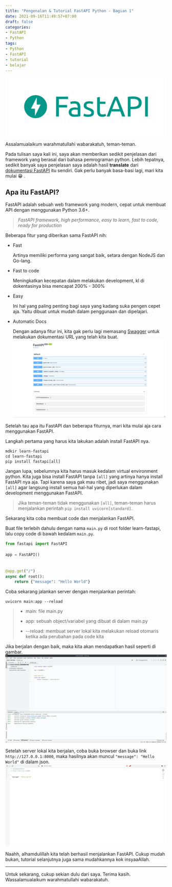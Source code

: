 ```yaml
---
title: "Pengenalan & Tutorial FastAPI Python - Bagian 1"
date: 2021-09-16T11:49:57+07:00
draft: false
categories:
- FastAPI
- Python
tags:
- Python
- FastAPI
- tutorial
- belajar
---
```


![Logo FastAPI](/static/logo-fastapi.png)

Assalamualaikum warahmatullahi wabarakatuh, teman-teman.

Pada tulisan saya kali ini, saya akan memberikan sedikit penjelasan dari framework yang berasal dari bahasa pemrograman python. Lebih tepatnya, sedikit banyak saya penjelasan saya adalah hasil __translate__ dari [dokumentasi FastAPI](https://fastapi.tiangolo.com/) itu sendiri. Gak perlu banyak basa-basi lagi, mari kita mulai :grin: .

## Apa itu FastAPI?
FastAPI adalah sebuah web framework yang modern, cepat untuk membuat API dengan menggunakan Python 3.6+.
> _FastAPI framework, high performance, easy to learn, fast to code, ready for production_

Beberapa fitur yang diberikan sama FastAPI nih:
* Fast
    
    Artinya memiliki performa yang sangat baik, setara dengan NodeJS dan Go-lang.
* Fast to code
    
    Meningkatkan kecepatan dalam melakukan development, kl di dokentasinya bisa mencapat 200% - 300%
* Easy
    
    Ini hal yang paling penting bagi saya yang kadang suka pengen cepet aja. Yaitu dibuat untuk mudah dalam penggunaan dan dipelajari.
* Automatic Docs

    Dengan adanya fitur ini, kita gak perlu lagi memasang [Swagger](https://swagger.io/) untuk melakukan dokumentasi URL yang telah kita buat.
    ![Gambar FastAPI Docs](/static/pict-fastapi-docs.png)

Setelah tau apa itu FastAPI dan beberapa fiturnya, mari kita mulai aja cara menggunakan FastAPI.

Langkah pertama yang harus kita lakukan adalah install FastAPI nya.
```
mdkir learn-fastapi
cd learn-fastapi
pip install fastapi[all]
```
Jangan lupa, sebelumnya kita harus masuk kedalam virtual environment python. Kita juga bisa install FastAPI tanpa ``[all]`` yang artinya hanya install FastAPI nya aja. Tapi karena saya gak mau ribet, jadi saya menggunakan ``[all]`` agar langsung install semua hal-hal yang diperlukan dalam development menggunakan FastAPI.

> Jika teman-teman tidak menggunakan ``[all]``, teman-teman harus menjalankan perintah ``pip install uvicorn[standard]``.


Sekarang kita coba membuat code dan menjalankan FastAPI.

Buat file terlebih dahulu dengan nama ``main.py`` di root folder learn-fastapi, lalu copy code di bawah kedalam ``main.py``.

```python
from fastapi import FastAPI

app = FastAPI()


@app.get("/")
async def root():
    return {"message": "Hello World"}
```

Coba sekarang jalankan server dengan menjalankan perintah:
```
uvicorn main:app --reload
```
> * main: file main.py
>
> * app: sebuah object/variabel yang dibuat di dalam main.py
>
> * --reload: membuat server lokal kita melakukan reload otomaris ketika ada perubahan pada code kita

Jika berjalan dengan baik, maka kita akan mendapatkan hasil seperti di gambar.
![Firstrun FastAPI](/static/pict-runfirst-fastapi.png)

Setelah server lokal kita berjalan, coba buka browser dan buka link ``http://127.0.0.1:8000``, maka hasilnya akan muncul ``"message": "Hello World"`` di dalam json.
![Result Firstrun FastAPI](/static/pict-resultfirstrun-fastapi.png)

Naahh, alhamdulillah kita telah berhasil menjalankan FastAPI. Cukup mudah bukan, tutorial selanjutnya juga sama mudahkannya kok insyaaAllah. 

---
Untuk sekarang, cukup sekian dulu dari saya. Terima kasih.
Wassalamualaikum warahmatullahi wabarakatuh.